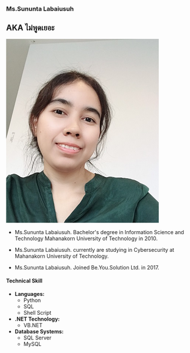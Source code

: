 ### **Ms.Sununta Labaiusuh**
## **AKA ไม่พูดเยอะ** 

![](sununta.jpg "Ms.Sununta Labaiusuh")

- Ms.Sununta Labaiusuh. Bachelor's degree in Information Science and Technology Mahanakorn University of Technology in 2010.

- Ms.Sununta Labaiusuh. currently are studying in Cybersecurity at Mahanakorn University of Technology.

- Ms.Sununta Labaiusuh. Joined Be.You.Solution Ltd. in 2017.

#### Technical Skill

- **Languages:**
  - Python
  - SQL
  - Shell Script
- **.NET Technology:**
  - VB.NET
- **Database Systems:**
  - SQL Server
  - MySQL

